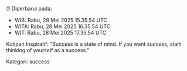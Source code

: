 ⏰ Diperbarui pada:
- WIB: Rabu, 28 Mei 2025 15.35.54 UTC
- WITA: Rabu, 28 Mei 2025 16.35.54 UTC
- WIT: Rabu, 28 Mei 2025 17.35.54 UTC

Kutipan Inspiratif:
"Success is a state of mind. If you want success, start thinking of yourself as a success."


Kategori: success

